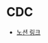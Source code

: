 # CDC

* [노션 링크](https://gelatinous-soul-25b.notion.site/CDC-c41e95d9be4b463fa3c8cc5394fc266f?pvs=4)

